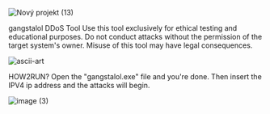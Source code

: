 ![Nový projekt (13)](https://github.com/user-attachments/assets/d9ca11d2-bd39-465f-8d40-fa0c21a9baa7)

        
gangstalol DDoS Tool
Use this tool exclusively for ethical testing and educational purposes. Do not conduct attacks without the permission of the target system's owner. Misuse of this tool may have legal consequences.

![ascii-art](https://github.com/user-attachments/assets/7744a507-bf2f-4cc0-b140-d9c64fff54b9)

HOW2RUN?
Open the "gangstalol.exe" file and you're done. Then insert the IPV4 ip address and the attacks will begin.

![image (3)](https://github.com/user-attachments/assets/0cf666ec-26d7-4f47-b057-9836e41b7651)
